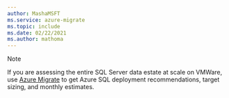 ```yaml
---
author: MashaMSFT
ms.service: azure-migrate
ms.topic: include
ms.date: 02/22/2021
ms.author: mathoma
---
```


> [!NOTE]
> If you are assessing the entire SQL Server data estate at scale on VMWare, use [Azure Migrate](/azure/migrate/how-to-create-azure-sql-assessment) to get Azure SQL deployment recommendations, target sizing, and monthly estimates. 
